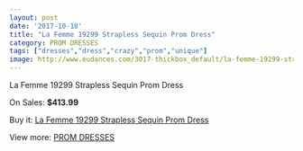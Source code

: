 ```yaml
---
layout: post
date: '2017-10-18'
title: "La Femme 19299 Strapless Sequin Prom Dress"
category: PROM DRESSES
tags: ["dresses","dress","crazy","prom","unique"]
image: http://www.eudances.com/3017-thickbox_default/la-femme-19299-strapless-sequin-prom-dress.jpg
---
```

La Femme 19299 Strapless Sequin Prom Dress

On Sales: **$413.99**
<a href="https://www.eudances.com/en/prom-dresses/1044-la-femme-19299-strapless-sequin-prom-dress.html"><amp-img layout="responsive" width="600" height="600" src="//www.eudances.com/3017-thickbox_default/la-femme-19299-strapless-sequin-prom-dress.jpg" alt="La Femme 19299 Strapless Sequin Prom Dress 0" /></a>
<a href="https://www.eudances.com/en/prom-dresses/1044-la-femme-19299-strapless-sequin-prom-dress.html"><amp-img layout="responsive" width="600" height="600" src="//www.eudances.com/3019-thickbox_default/la-femme-19299-strapless-sequin-prom-dress.jpg" alt="La Femme 19299 Strapless Sequin Prom Dress 1" /></a>
<a href="https://www.eudances.com/en/prom-dresses/1044-la-femme-19299-strapless-sequin-prom-dress.html"><amp-img layout="responsive" width="600" height="600" src="//www.eudances.com/3018-thickbox_default/la-femme-19299-strapless-sequin-prom-dress.jpg" alt="La Femme 19299 Strapless Sequin Prom Dress 2" /></a>

Buy it: [La Femme 19299 Strapless Sequin Prom Dress](https://www.eudances.com/en/prom-dresses/1044-la-femme-19299-strapless-sequin-prom-dress.html "La Femme 19299 Strapless Sequin Prom Dress")

View more: [PROM DRESSES](https://www.eudances.com/en/13-prom-dresses "PROM DRESSES")
